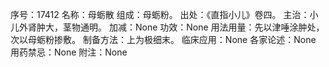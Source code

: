 序号：17412
名称：母蛎散
组成：母蛎粉。
出处：《直指小儿》卷四。
主治：小儿外肾肿大，茎物通明。
加减：None
功效：None
用法用量：先以津唾涂肿处，次以母蛎粉掺敷。
制备方法：上为极细末。
临床应用：None
各家论述：None
用药禁忌：None
附注：None
